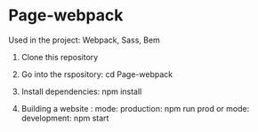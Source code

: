 # Page-webpack

Used in the project:
Webpack, Sass, Bem

1. Clone this repository
2. Go into the rspository:
    cd Page-webpack
    
3. Install dependencies: 
    npm install
    
4. Building a website :
    mode: production: npm run prod
    or
    mode: development: npm start
